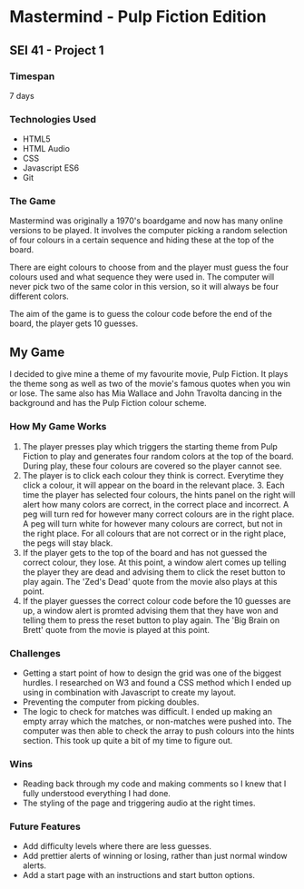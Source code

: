 # Mastermind - Pulp Fiction Edition
## SEI 41 - Project 1

### Timespan 
7 days

### Technologies Used
* HTML5
* HTML Audio
* CSS
* Javascript ES6
* Git

### The Game
Mastermind was originally a 1970's boardgame and now has many online versions to be played. It involves the computer picking a random selection of four colours in a certain sequence and hiding these at the top of the board. 

There are eight colours to choose from and the player must guess the four colours used and what sequence they were used in. The computer will never pick two of the same color in this version, so it will always be four different colors. 

The aim of the game is to guess the colour code before the end of the board, the player gets 10 guesses.

## My Game
I decided to give mine a theme of my favourite movie, Pulp Fiction. It plays the theme song as well as two of the movie's famous quotes when you win or lose. The same also has Mia Wallace and John Travolta dancing in the background and has the Pulp Fiction colour scheme. 

### How My Game Works
1. The player presses play which triggers the starting theme from Pulp Fiction to play and generates four random colors at the top of the board. During play, these four colours are covered so the player cannot see. 
2. The player is to click each colour they think is correct. Everytime they click a colour, it will appear on the board in the relevant place. 
3. Each time the player has selected four colours, the hints panel on the right will alert how many colors are correct, in the correct place and incorrect. A peg will turn red for however many correct colours are in the right place. A peg will turn white for however many colours are correct, but not in the right place. For all colours that are not correct or in the right place, the pegs will stay black. 
4. If the player gets to the top of the board and has not guessed the correct colour, they lose. At this point, a window alert comes up telling the player they are dead and advising them to click the reset button to play again. The 'Zed's Dead' quote from the movie also plays at this point. 
5. If the player guesses the correct colour code before the 10 guesses are up, a window alert is promted advising them that they have won and telling them to press the reset button to play again. The 'Big Brain on Brett' quote from the movie is played at this point. 

### Challenges
* Getting a start point of how to design the grid was one of the biggest hurdles. I researched on W3 and found a CSS method which I ended up using in combination with Javascript to create my layout.
* Preventing the computer from picking doubles.
* The logic to check for matches was difficult. I ended up making an empty array which the matches, or non-matches were pushed into. The computer was then able to check the array to push colours into the hints section. This took up quite a bit of my time to figure out. 

### Wins
* Reading back through my code and making comments so I knew that I fully understood everything I had done. 
* The styling of the page and triggering audio at the right times. 

### Future Features
* Add difficulty levels where there are less guesses. 
* Add prettier alerts of winning or losing, rather than just normal window alerts.
* Add a start page with an instructions and start button options. 
